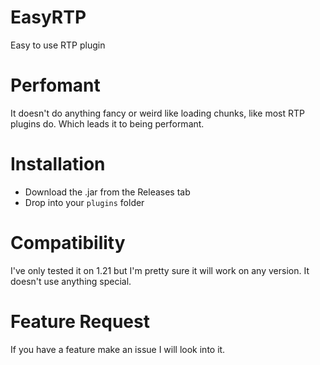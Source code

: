 # EasyRTP
Easy to use RTP plugin

# Perfomant
It doesn't do anything fancy or weird like loading chunks, like most RTP plugins do. Which leads it to being performant.

# Installation
* Download the .jar from the Releases tab
* Drop into your `plugins` folder

# Compatibility
I've only tested it on 1.21 but I'm pretty sure it will work on any version. It doesn't use anything special.

# Feature Request
If you have a feature make an issue I will look into it.
